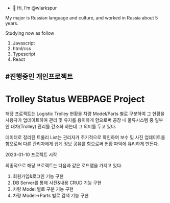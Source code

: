 - 👋 Hi, I’m @wlarkspur

My major is Russian language and culture, and worked in Russia about 5 years.

Studying now as follow

1. Javascript 
2. html/css
3. Typescript
4. React


#진행중인 개인프로젝트
------------------------------------------------------------------------------------------


# Trolley Status WEBPAGE Project

해당 프로젝트는 Logistic Trolley 현황을 차량 Model/Parts 별로 구분하여
그 현황을 사용자가 업데이트하여 관리 및 유지를 용이하게 함으로써 공장 내 물류시스템
중 일부인 대차(Trolley) 관리를 간소화 하는데 그 의미를 두고 있다.

데이터로 정리된 트롤리 List는 관리자가 주기적으로 확인하여 보수 및 사진 업데이트를
함으로써 다른 관리자에게 쉽게 정보 공유를 함으로써 현황 파악에 유리하게 만든다.

2023-01-10 프로젝트 시작

최종적으로 해당 프로젝트는 다음과 같은 로드맵을 가지고 있다.

1. 회원가입&로그인 기능 구현
2. DB Server를 통해 사진&내용 CRUD 기능 구현
3. 차량 Model 별로 구분 기능 구현
4. 차량 Model->Parts 별로 검색 기능 구현


